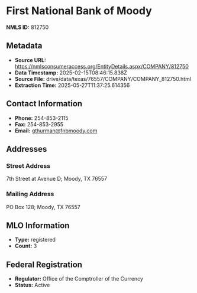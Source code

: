 # First National Bank of Moody

**NMLS ID:** 812750

## Metadata
- **Source URL:** https://nmlsconsumeraccess.org/EntityDetails.aspx/COMPANY/812750
- **Data Timestamp:** 2025-02-15T08:46:15.838Z
- **Source File:** drive/data/texas/76557/COMPANY/COMPANY_812750.html
- **Extraction Time:** 2025-05-27T11:37:25.614356

## Contact Information
- **Phone:** 254-853-2115
- **Fax:** 254-853-2955
- **Email:** gthurman@fnbmoody.com

## Addresses
### Street Address
7th Street at Avenue D; Moody, TX 76557

### Mailing Address
PO Box 128; Moody, TX 76557

## MLO Information
- **Type:** registered
- **Count:** 3

## Federal Registration
- **Regulator:** Office of the Comptroller of the Currency
- **Status:** Active
